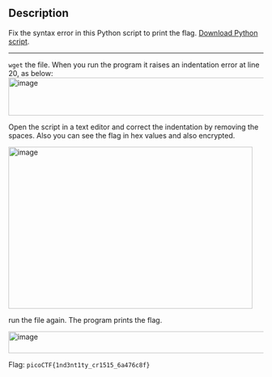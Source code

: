 ## Description
Fix the syntax error in this Python script to print the flag. 
[Download Python script](https://artifacts.picoctf.net/c/25/fixme1.py).

---
`wget` the file. When you run the program it raises an indentation error at line 20, as below:<br>
<img width="675" height="75" alt="image" src="https://github.com/user-attachments/assets/d2bf9ef8-6f8a-4fb7-9db6-a2d5efede604" /><br>

Open the script in a text editor and correct the indentation by removing the spaces. Also you can see the flag in hex values and also encrypted.<br>

<img width="482" height="320" alt="image" src="https://github.com/user-attachments/assets/16af991b-2813-404d-8684-76dd5971f43c" /><br>

run the file again. The program prints the flag.<br>

<img width="585" height="43" alt="image" src="https://github.com/user-attachments/assets/e088f64d-dcab-477b-847a-bd6c26e6d1ca" /><br>

Flag: ```picoCTF{1nd3nt1ty_cr1515_6a476c8f}```
